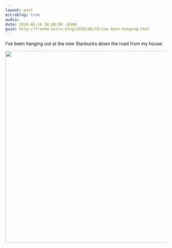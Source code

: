 ```yaml
---
layout: post
microblog: true
audio: 
date: 2018-06-16 16:00:09 -0500
guid: http://frankm.micro.blog/2018/06/16/ive-been-hanging.html
---
```

I’ve been hanging out at the new Starbucks down the road from my house. 



<img src="http://frankmcpherson.blog/uploads/2018/9069db1e4a.jpg" width="600" height="599" />
